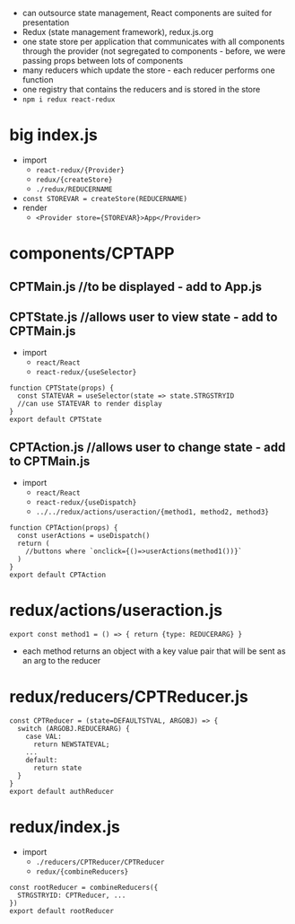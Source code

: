 * can outsource state management, React components are suited for presentation
* Redux (state management framework), redux.js.org
* one state store per application that communicates with all components through the provider (not segregated to components - before, we were passing props between lots of components
* many reducers which update the store - each reducer performs one function
* one registry that contains the reducers and is stored in the store
* `npm i redux react-redux`
# big index.js
* import
  * `react-redux/{Provider}`
  * `redux/{createStore}`
  * `./redux/REDUCERNAME`
* `const STOREVAR = createStore(REDUCERNAME)`
* render
  * `<Provider store={STOREVAR}>App</Provider>`
# components/CPTAPP
## CPTMain.js //to be displayed - add to App.js
## CPTState.js //allows user to view state - add to CPTMain.js
* import
  * `react/React`
  * `react-redux/{useSelector}`
```
function CPTState(props) {
  const STATEVAR = useSelector(state => state.STRGSTRYID
  //can use STATEVAR to render display
}
export default CPTState
```
## CPTAction.js //allows user to change state - add to CPTMain.js
* import
  * `react/React`
  * `react-redux/{useDispatch}`
  * `../../redux/actions/useraction/{method1, method2, method3}`
```
function CPTAction(props) {
  const userActions = useDispatch()
  return (
    //buttons where `onclick={()=>userActions(method1())}`
  )
}
export default CPTAction
```
# redux/actions/useraction.js
`export const method1 = () => { return {type: REDUCERARG} }`
* each method returns an object with a key value pair that will be sent as an arg to the reducer
# redux/reducers/CPTReducer.js
```
const CPTReducer = (state=DEFAULTSTVAL, ARGOBJ) => {
  switch (ARGOBJ.REDUCERARG) {
    case VAL:
      return NEWSTATEVAL;
    ...
    default:
      return state
  }
}
export default authReducer
```
# redux/index.js
* import
  * `./reducers/CPTReducer/CPTReducer`
  * `redux/{combineReducers}`
```
const rootReducer = combineReducers({
  STRGSTRYID: CPTReducer, ...
})
export default rootReducer
```
